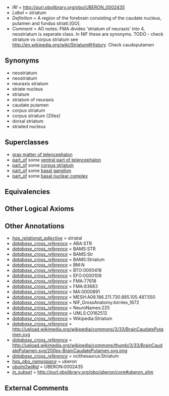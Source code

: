  * *IRI* = http://purl.obolibrary.org/obo/UBERON_0002435
 * *Label* = striatum
 * *Definition* = A region of the forebrain consisting of the caudate nucleus, putamen and fundus striati.[GO].
 * *Comment* = AO notes: FMA divides 'striatum of neuraxis' into 4, neostriatum is seperate class. In NIF these are synonyms. TODO - check striatum vs corpus striatum see http://en.wikipedia.org/wiki/Striatum#History. Check caudoputamen

## Synonyms

 * neostriatum
 * neostriatum
 * neuraxis striatum
 * striate nucleus
 * striatum
 * striatum of neuraxis
 * caudate putamen
 * corpus striatum
 * corpus striatum (Zilles)
 * dorsal striatum
 * striated nucleus

## Superclasses

 * [gray matter of telencephalon](../../UBERON/00/UBERON_0011300.md)
 * [part_of](../../BFO/50/BFO_0000050.md) some [ventral part of telencephalon](../../UBERON/04/UBERON_0000204.md)
 * [part_of](../../BFO/50/BFO_0000050.md) some [corpus striatum](../../UBERON/69/UBERON_0000369.md)
 * [part_of](../../BFO/50/BFO_0000050.md) some [basal ganglion](../../UBERON/20/UBERON_0002420.md)
 * [part_of](../../BFO/50/BFO_0000050.md) some [basal nuclear complex](../../UBERON/98/UBERON_0006098.md)

## Equivalencies


## Other Logical Axioms


## Other Annotations

 * *[has_relational_adjective](../../UBPROP/07/UBPROP_0000007.md)* = striatal
 * *[database_cross_reference](../../ef/oboInOwl#hasDbXref.md)* = ABA:STR
 * *[database_cross_reference](../../ef/oboInOwl#hasDbXref.md)* = BAMS:STR
 * *[database_cross_reference](../../ef/oboInOwl#hasDbXref.md)* = BAMS:Str
 * *[database_cross_reference](../../ef/oboInOwl#hasDbXref.md)* = BAMS:Striatum
 * *[database_cross_reference](../../ef/oboInOwl#hasDbXref.md)* = BM:N
 * *[database_cross_reference](../../ef/oboInOwl#hasDbXref.md)* = BTO:0000418
 * *[database_cross_reference](../../ef/oboInOwl#hasDbXref.md)* = EFO:0000109
 * *[database_cross_reference](../../ef/oboInOwl#hasDbXref.md)* = FMA:77618
 * *[database_cross_reference](../../ef/oboInOwl#hasDbXref.md)* = FMA:83683
 * *[database_cross_reference](../../ef/oboInOwl#hasDbXref.md)* = MA:0000891
 * *[database_cross_reference](../../ef/oboInOwl#hasDbXref.md)* = MESH:A08.186.211.730.885.105.487.550
 * *[database_cross_reference](../../ef/oboInOwl#hasDbXref.md)* = NIF_GrossAnatomy:birnlex_1672
 * *[database_cross_reference](../../ef/oboInOwl#hasDbXref.md)* = NeuroNames:225
 * *[database_cross_reference](../../ef/oboInOwl#hasDbXref.md)* = UMLS:C0162512
 * *[database_cross_reference](../../ef/oboInOwl#hasDbXref.md)* = Wikipedia:Striatum
 * *[database_cross_reference](../../ef/oboInOwl#hasDbXref.md)* = http://upload.wikimedia.org/wikipedia/commons/3/33/BrainCaudatePutamen.svg
 * *[database_cross_reference](../../ef/oboInOwl#hasDbXref.md)* = http://upload.wikimedia.org/wikipedia/commons/thumb/3/33/BrainCaudatePutamen.svg/200px-BrainCaudatePutamen.svg.png
 * *[database_cross_reference](../../ef/oboInOwl#hasDbXref.md)* = ncithesaurus:Striatum
 * *[has_obo_namespace](../../ce/oboInOwl#hasOBONamespace.md)* = uberon
 * *[oboInOwl#id](../../id/oboInOwl#id.md)* = UBERON:0002435
 * *[in_subset](../../et/oboInOwl#inSubset.md)* = http://purl.obolibrary.org/obo/uberon/core#uberon_slim

## External Comments

